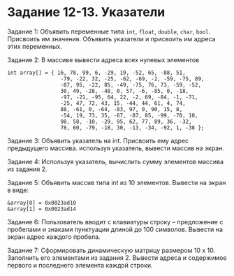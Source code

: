 # Задание 12-13. Указатели
Задание 1: Объявить переменные типа `int`, `float`, `double`, `char`, `bool`. Присвоить им значения. Объявить указатели и присвоить им адреса этих переменных.

Задание 2: В массиве вывести адреса всех нулевых элементов
```
int array[] = { 16, 78, 99, 6, -29, 19, -52, 65, -88, 51,
                 -79, -22, 32, -25, -62, -69, -2, -59, -75, 89,
                 -87, 95, -22, 85, -49, -75, 76, 73, -59, -52,
                 30, 49, -28, -48, 0, 57, -6, -85, 0, -18,
                 -97, -21, -95, 64, 22, -2, 69, -84, -1, -71,
                 -25, 47, 72, 43, 15, -44, 44, 61, 4, 74,
                 88, -61, 0, -64, -83, 97, 0, 90, 15, 8,
                 -54, 19, 73, 35, -67, -87, 85, -99, -70, 10,
                 98, 58, -10, -29, 95, 62, 77, 89, 36, -32,
                 78, 60, -79, -18, 30, -13, -34, -92, 1, -38 };
```

Задание 3: Объявить указатель на int. Присвоить ему адрес предыдущего массива. используя указатель, вывести массив на экран.

Задание 4: Используя указатель, вычислить сумму элементов массива из задания 2.

Задание 5: Объявить массив типа int из 10 элементов. Вывести на экран в виде:

    &array[0] = 0x0023ad10
    &array[1] = 0x0023ad14

Задание 6: Пользователь вводит с клавиатуры строку – предложение с пробелами и знаками пунктуации длиной до 100 символов. Вывести на экран адрес каждого пробела.

Задание 7: Сформировать динамическую матрицу размером 10 х 10. Заполнить его элементами из задания 2. Вывести адреса и содержимое первого и последнего элемента каждой строки.



